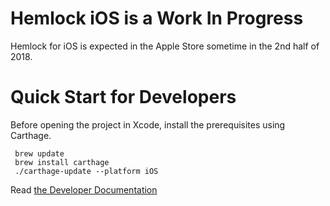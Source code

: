 # Hemlock iOS is a Work In Progress

Hemlock for iOS is expected in the Apple Store sometime in the 2nd half of 2018.

# Quick Start for Developers

Before opening the project in Xcode, install the prerequisites using Carthage.

```
 brew update
 brew install carthage
 ./carthage-update --platform iOS
```

Read [the Developer Documentation](Documentation/README.md)
